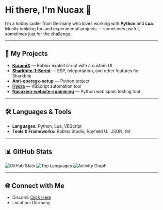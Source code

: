 # Hi there, I'm Nucax 👋

I’m a hobby coder from Germany who loves working with **Python** and **Lua**.  
Mostly building fun and experimental projects — sometimes useful, sometimes just for the challenge.  

---

## 🚀 My Projects
- **[KuromiX](https://github.com/nucax/KuromiX)** — Roblox exploit script with a custom UI  
- **[Sharkbite-1-Script](https://github.com/nucax/Sharkbite-1-Script)** — ESP, teleportation, and other features for Sharkbite  
- **[Anti-operagx-setup](https://github.com/nucax/Anti-operagx-setup)** — Python project  
- **[Hydra](https://github.com/nucax/Hydra)** — VBScript automation tool  
- **[Nucaxem-website-spamming](https://github.com/nucax/Nucaxem-website-spamming)** — Python web spam testing tool  

---

## 🛠️ Languages & Tools
- **Languages:** Python, Lua, VBScript
- **Tools & Frameworks:** Roblox Studio, Rayfield UI, JSON, Git

---

## 📊 GitHub Stats
![GitHub Stats](https://github-readme-stats.vercel.app/api?username=nucax&show_icons=true&theme=tokyonight)
![Top Languages](https://github-readme-stats.vercel.app/api/top-langs/?username=nucax&layout=compact&theme=tokyonight)
![Activity Graph](https://github-readme-activity-graph.vercel.app/graph?username=nucax&theme=tokyo-night)

---

## 🌐 Connect with Me
- Discord: [Click Here](https://discord.gg/3kwTV3SxV)
- Location: Germany
